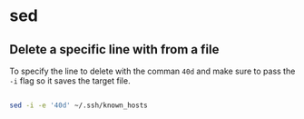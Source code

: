 # sed

## Delete a specific line with from a file

To specify the line to delete with the comman `40d` and make sure to pass the `-i` flag so it saves the target file.

```bash

sed -i -e '40d' ~/.ssh/known_hosts

```
